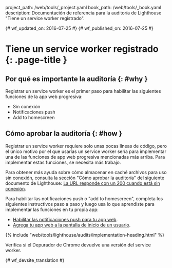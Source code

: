 project_path: /web/tools/_project.yaml
book_path: /web/tools/_book.yaml
description: Documentación de referencia para la auditoría de Lighthouse "Tiene un service worker registrado".

{# wf_updated_on: 2016-07-25 #}
{# wf_published_on: 2016-07-25 #}

# Tiene un service worker registrado {: .page-title }

## Por qué es importante la auditoría {: #why }

Registrar un service worker es el primer paso para habilitar las siguientes
funciones de la app web progresiva:

* Sin conexión
* Notificaciones push
* Add to homescreen

## Cómo aprobar la auditoría {: #how }

Registrar un service worker requiere solo unas pocas líneas de código, pero el único
motivo por el que usarías un service worker sería para implementar una de las funciones de app web progresiva
mencionadas más arriba. Para implementar estas funciones, se necesita más
trabajo.

Para obtener más ayuda sobre cómo almacenar en caché archivos para uso sin conexión, consulta la sección "Cómo aprobar
la auditoría" del siguiente documento de Lighthouse: [La URL responde con un 200 cuando está
sin conexión](http-200-when-offline#how).

Para habilitar las notificaciones push o "add to homescreen", completa los
siguientes instructivos paso a paso y luego usa lo que aprendiste para implementar
las funciones en tu propia app:

* [Habilitar las notificaciones push para tu app
  web](https://codelabs.developers.google.com/codelabs/push-notifications).
* [Agrega tu app web a la pantalla de inicio
  de un usuario](https://codelabs.developers.google.com/codelabs/add-to-home-screen).

{% include "web/tools/lighthouse/audits/implementation-heading.html" %}

Verifica si el Depurador de Chrome devuelve una versión del service worker.


{# wf_devsite_translation #}
